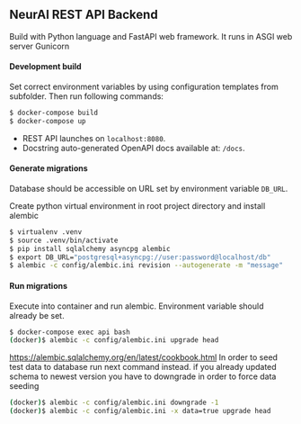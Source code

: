 ## NeurAI REST API Backend

Build with Python language and FastAPI web framework. It runs in ASGI web server Gunicorn

#### Development build

Set correct environment variables by using configuration templates from subfolder. Then run following commands:
```bash
$ docker-compose build
$ docker-compose up
```

- REST API launches on `localhost:8080`.
- Docstring auto-generated OpenAPI docs available at: `/docs`.



#### Generate migrations

Database should be accessible on URL set by environment variable  `DB_URL`.

Create python virtual environment in root project directory and install alembic

```bash
$ virtualenv .venv
$ source .venv/bin/activate
$ pip install sqlalchemy asyncpg alembic
$ export DB_URL="postgresql+asyncpg://user:password@localhost/db"
$ alembic -c config/alembic.ini revision --autogenerate -m "message"
```

#### Run migrations

Execute into container and run alembic. Environment variable should already be set.
```bash
$ docker-compose exec api bash
(docker)$ alembic -c config/alembic.ini upgrade head
```

https://alembic.sqlalchemy.org/en/latest/cookbook.html
In order to seed test data to database run next command instead. if you already updated schema
to newest version you have to downgrade in order to force data seeding
```bash
(docker)$ alembic -c config/alembic.ini downgrade -1
(docker)$ alembic -c config/alembic.ini -x data=true upgrade head
```
